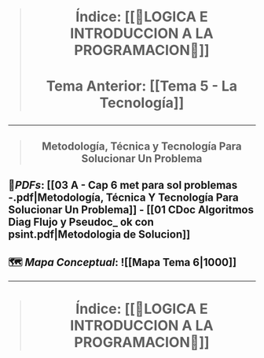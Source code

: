 > # <p align = "center">Índice: [[🔧LOGICA E INTRODUCCION A LA PROGRAMACION🔧]]</p>
> # <p align = "center"> Tema Anterior: [[Tema 5 - La Tecnología]]</p>
---
> ## <p align = "center">Metodología, Técnica y Tecnología Para Solucionar Un Problema</p>

## 🔖_PDFs_: [[03 A - Cap 6 met para sol problemas -.pdf|Metodología, Técnica Y Tecnología Para Solucionar Un Problema]] - [[01 CDoc Algoritmos Diag Flujo y Pseudoc_ ok  con psint.pdf|Metodologia de Solucion]]

## 🗺️ _Mapa Conceptual_: ![[Mapa Tema 6|1000]]
---

> # <p align = "center">Índice: [[🔧LOGICA E INTRODUCCION A LA PROGRAMACION🔧]]</p>